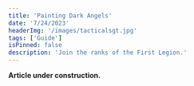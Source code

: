```yaml
---
title: 'Painting Dark Angels'
date: '7/24/2023'
headerImg: '/images/tacticalsgt.jpg'
tags: ['Guide']
isPinned: false
description: 'Join the ranks of the First Legion.'
---
```


**Article under construction.**